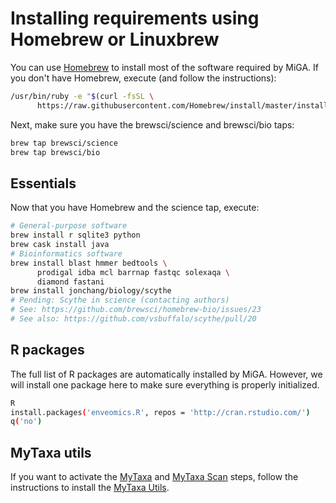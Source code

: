 # Installing requirements using Homebrew or Linuxbrew

You can use [Homebrew](https://brew.sh/) to install most of the software
required by MiGA.
If you don't have Homebrew, execute (and follow the instructions):

```bash
/usr/bin/ruby -e "$(curl -fsSL \
      https://raw.githubusercontent.com/Homebrew/install/master/install)"
```

Next, make sure you have the brewsci/science and brewsci/bio taps:

```bash
brew tap brewsci/science
brew tap brewsci/bio
```

## Essentials

Now that you have Homebrew and the science tap, execute:

```bash
# General-purpose software
brew install r sqlite3 python
brew cask install java
# Bioinformatics software
brew install blast hmmer bedtools \
      prodigal idba mcl barrnap fastqc solexaqa \
      diamond fastani
brew install jonchang/biology/scythe
# Pending: Scythe in science (contacting authors)
# See: https://github.com/brewsci/homebrew-bio/issues/23
# See also: https://github.com/vsbuffalo/scythe/pull/20
```

## R packages

The full list of R packages are automatically installed by MiGA. However, we
will install one package here to make sure everything is properly initialized.

```bash
R
install.packages('enveomics.R', repos = 'http://cran.rstudio.com/')
q('no')
```

## MyTaxa utils

If you want to activate the [MyTaxa](../part5/workflow.md#mytaxa) and
[MyTaxa Scan](../part5/workflow.md#mytaxa-scan) steps, follow the instructions
to install the [MyTaxa Utils](mytaxa.md).

